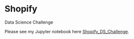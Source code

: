 # Shopify
Data Science Challenge


Please see my Jupyter notebook here [Shopify_DS_Challenge](Shopify_DS_Challenge.ipynb).
